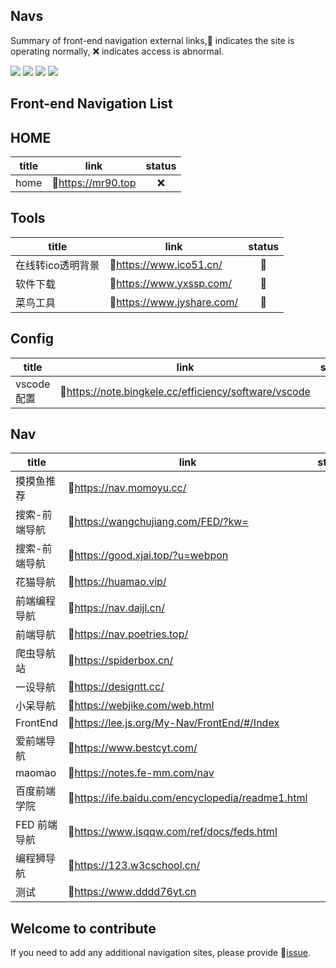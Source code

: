 ## Navs
Summary of front-end navigation external links,🌟 indicates the site is operating normally, ❌ indicates access is abnormal.

<!-- @badge-start -->
![](https://img.shields.io/badge/check_link-2024/11/22-blue?style=flat-square)
![](https://img.shields.io/badge/link_totals-21-7C33FF?style=flat-square)
![](https://img.shields.io/badge/running-18-green?style=flat-square)
![](https://img.shields.io/badge/error-3-FF3336?style=flat-square)
<!-- @badge-end -->


## Front-end Navigation List

<!-- @start -->
## HOME
| title | link | status |
| ----- | ---- | :----: |
| home | 🔗<a href='https://mr90.top' target='_blank'>https://mr90.top</a> | ❌ |

## Tools
| title | link | status |
| ----- | ---- | :----: |
| 在线转ico透明背景 | 🔗<a href='https://www.ico51.cn/' target='_blank'>https://www.ico51.cn/</a> | 🌟 |
| 软件下载 | 🔗<a href='https://www.yxssp.com/' target='_blank'>https://www.yxssp.com/</a> | 🌟 |
| 菜鸟工具 | 🔗<a href='https://www.jyshare.com/' target='_blank'>https://www.jyshare.com/</a> | 🌟 |

## Config
| title | link | status |
| ----- | ---- | :----: |
| vscode配置 | 🔗<a href='https://note.bingkele.cc/efficiency/software/vscode' target='_blank'>https://note.bingkele.cc/efficiency/software/vscode</a> | 🌟 |

## Nav
| title | link | status |
| ----- | ---- | :----: |
| 摸摸鱼推荐 | 🔗<a href='https://nav.momoyu.cc/' target='_blank'>https://nav.momoyu.cc/</a> | 🌟 |
| 搜索-前端导航 | 🔗<a href='https://wangchujiang.com/FED/?kw=' target='_blank'>https://wangchujiang.com/FED/?kw=</a> | 🌟 |
| 搜索-前端导航 | 🔗<a href='https://good.xjai.top/?u=webpon' target='_blank'>https://good.xjai.top/?u=webpon</a> | 🌟 |
| 花猫导航 | 🔗<a href='https://huamao.vip/' target='_blank'>https://huamao.vip/</a> | ❌ |
| 前端编程导航 | 🔗<a href='https://nav.daijl.cn/' target='_blank'>https://nav.daijl.cn/</a> | 🌟 |
| 前端导航 | 🔗<a href='https://nav.poetries.top/' target='_blank'>https://nav.poetries.top/</a> | 🌟 |
| 爬虫导航站 | 🔗<a href='https://spiderbox.cn/' target='_blank'>https://spiderbox.cn/</a> | 🌟 |
| 一设导航 | 🔗<a href='https://designtt.cc/' target='_blank'>https://designtt.cc/</a> | 🌟 |
| 小呆导航 | 🔗<a href='https://webjike.com/web.html' target='_blank'>https://webjike.com/web.html</a> | 🌟 |
| FrontEnd | 🔗<a href='https://lee.js.org/My-Nav/FrontEnd/#/Index' target='_blank'>https://lee.js.org/My-Nav/FrontEnd/#/Index</a> | 🌟 |
| 爱前端导航 | 🔗<a href='https://www.bestcyt.com/' target='_blank'>https://www.bestcyt.com/</a> | 🌟 |
| maomao | 🔗<a href='https://notes.fe-mm.com/nav' target='_blank'>https://notes.fe-mm.com/nav</a> | 🌟 |
| 百度前端学院 | 🔗<a href='https://ife.baidu.com/encyclopedia/readme1.html' target='_blank'>https://ife.baidu.com/encyclopedia/readme1.html</a> | 🌟 |
| FED 前端导航 | 🔗<a href='https://www.isqqw.com/ref/docs/feds.html' target='_blank'>https://www.isqqw.com/ref/docs/feds.html</a> | 🌟 |
| 编程狮导航 | 🔗<a href='https://123.w3cschool.cn/' target='_blank'>https://123.w3cschool.cn/</a> | 🌟 |
| 测试 | 🔗<a href='https://www.dddd76yt.cn' target='_blank'>https://www.dddd76yt.cn</a> | ❌ |

<!-- @end -->


## Welcome to contribute

If you need to add any additional navigation sites, please provide 📄<a href='https://github.com/rr210/navs/issues/new?assignees=&labels=add&projects=&template=-add--new-navs.md&title=%5BADD%5Dnew+Nav.' target='_blank'>issue</a>.